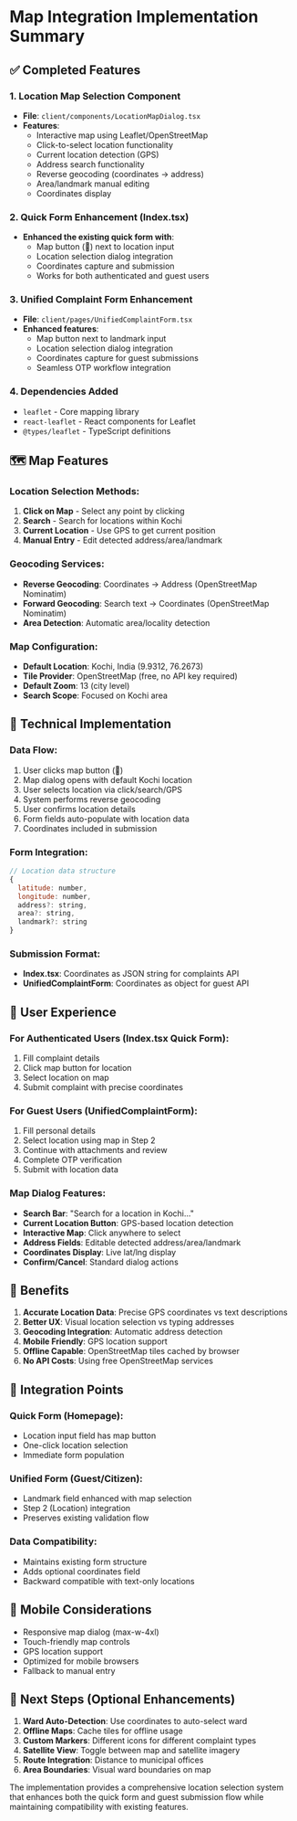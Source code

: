 # Map Integration Implementation Summary

## ✅ **Completed Features**

### **1. Location Map Selection Component**
- **File**: `client/components/LocationMapDialog.tsx`
- **Features**:
  - Interactive map using Leaflet/OpenStreetMap
  - Click-to-select location functionality
  - Current location detection (GPS)
  - Address search functionality
  - Reverse geocoding (coordinates → address)
  - Area/landmark manual editing
  - Coordinates display

### **2. Quick Form Enhancement (Index.tsx)**
- **Enhanced the existing quick form with**:
  - Map button (📍) next to location input
  - Location selection dialog integration
  - Coordinates capture and submission
  - Works for both authenticated and guest users

### **3. Unified Complaint Form Enhancement**
- **File**: `client/pages/UnifiedComplaintForm.tsx`
- **Enhanced features**:
  - Map button next to landmark input
  - Location selection dialog integration
  - Coordinates capture for guest submissions
  - Seamless OTP workflow integration

### **4. Dependencies Added**
- `leaflet` - Core mapping library
- `react-leaflet` - React components for Leaflet
- `@types/leaflet` - TypeScript definitions

## **🗺️ Map Features**

### **Location Selection Methods**:
1. **Click on Map** - Select any point by clicking
2. **Search** - Search for locations within Kochi
3. **Current Location** - Use GPS to get current position
4. **Manual Entry** - Edit detected address/area/landmark

### **Geocoding Services**:
- **Reverse Geocoding**: Coordinates → Address (OpenStreetMap Nominatim)
- **Forward Geocoding**: Search text → Coordinates (OpenStreetMap Nominatim)
- **Area Detection**: Automatic area/locality detection

### **Map Configuration**:
- **Default Location**: Kochi, India (9.9312, 76.2673)
- **Tile Provider**: OpenStreetMap (free, no API key required)
- **Default Zoom**: 13 (city level)
- **Search Scope**: Focused on Kochi area

## **🔧 Technical Implementation**

### **Data Flow**:
1. User clicks map button (📍)
2. Map dialog opens with default Kochi location
3. User selects location via click/search/GPS
4. System performs reverse geocoding
5. User confirms location details
6. Form fields auto-populate with location data
7. Coordinates included in submission

### **Form Integration**:
```javascript
// Location data structure
{
  latitude: number,
  longitude: number,
  address?: string,
  area?: string,
  landmark?: string
}
```

### **Submission Format**:
- **Index.tsx**: Coordinates as JSON string for complaints API
- **UnifiedComplaintForm**: Coordinates as object for guest API

## **🚀 User Experience**

### **For Authenticated Users** (Index.tsx Quick Form):
1. Fill complaint details
2. Click map button for location
3. Select location on map
4. Submit complaint with precise coordinates

### **For Guest Users** (UnifiedComplaintForm):
1. Fill personal details
2. Select location using map in Step 2
3. Continue with attachments and review
4. Complete OTP verification
5. Submit with location data

### **Map Dialog Features**:
- **Search Bar**: "Search for a location in Kochi..."
- **Current Location Button**: GPS-based location detection
- **Interactive Map**: Click anywhere to select
- **Address Fields**: Editable detected address/area/landmark
- **Coordinates Display**: Live lat/lng display
- **Confirm/Cancel**: Standard dialog actions

## **🌟 Benefits**

1. **Accurate Location Data**: Precise GPS coordinates vs text descriptions
2. **Better UX**: Visual location selection vs typing addresses
3. **Geocoding Integration**: Automatic address detection
4. **Mobile Friendly**: GPS location support
5. **Offline Capable**: OpenStreetMap tiles cached by browser
6. **No API Costs**: Using free OpenStreetMap services

## **🔄 Integration Points**

### **Quick Form (Homepage)**:
- Location input field has map button
- One-click location selection
- Immediate form population

### **Unified Form (Guest/Citizen)**:
- Landmark field enhanced with map selection
- Step 2 (Location) integration
- Preserves existing validation flow

### **Data Compatibility**:
- Maintains existing form structure
- Adds optional coordinates field
- Backward compatible with text-only locations

## **📱 Mobile Considerations**

- Responsive map dialog (max-w-4xl)
- Touch-friendly map controls
- GPS location support
- Optimized for mobile browsers
- Fallback to manual entry

## **🎯 Next Steps (Optional Enhancements)**

1. **Ward Auto-Detection**: Use coordinates to auto-select ward
2. **Offline Maps**: Cache tiles for offline usage
3. **Custom Markers**: Different icons for different complaint types
4. **Satellite View**: Toggle between map and satellite imagery
5. **Route Integration**: Distance to municipal offices
6. **Area Boundaries**: Visual ward boundaries on map

The implementation provides a comprehensive location selection system that enhances both the quick form and guest submission flow while maintaining compatibility with existing features.
